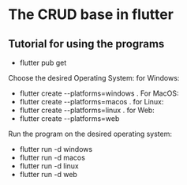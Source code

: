 # The CRUD base in flutter

## Tutorial for using the programs

- flutter pub get

Choose the desired Operating System:
for Windows:
- flutter create --platforms=windows .
For MacOS:
- flutter create --platforms=macos .
for Linux:
- flutter create --platforms=linux .
for Web:
- flutter create --platforms=web

Run the program on the desired operating system:
- flutter run -d windows
- flutter run -d macos
- flutter run -d linux
- flutter run -d web
